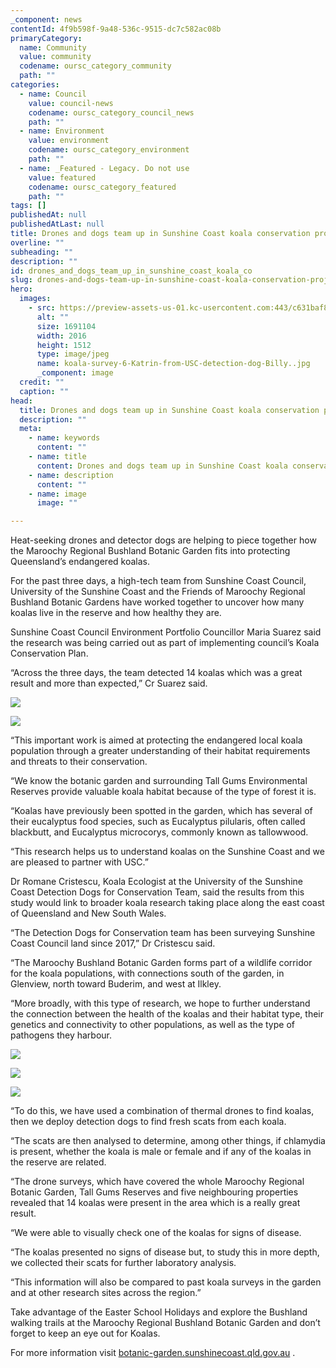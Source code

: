 ```yaml
---
_component: news
contentId: 4f9b598f-9a48-536c-9515-dc7c582ac08b
primaryCategory:
  name: Community
  value: community
  codename: oursc_category_community
  path: ""
categories:
  - name: Council
    value: council-news
    codename: oursc_category_council_news
    path: ""
  - name: Environment
    value: environment
    codename: oursc_category_environment
    path: ""
  - name: _Featured - Legacy. Do not use
    value: featured
    codename: oursc_category_featured
    path: ""
tags: []
publishedAt: null
publishedAtLast: null
title: Drones and dogs team up in Sunshine Coast koala conservation project
overline: ""
subheading: ""
description: ""
id: drones_and_dogs_team_up_in_sunshine_coast_koala_co
slug: drones-and-dogs-team-up-in-sunshine-coast-koala-conservation-project
hero:
  images:
    - src: https://preview-assets-us-01.kc-usercontent.com:443/c631baf8-1b46-001f-580c-d0001b68b4a8/8e8803aa-bc45-4ca4-a094-39ed0d928158/koala-survey-6-Katrin-from-USC-detection-dog-Billy..jpg
      alt: ""
      size: 1691104
      width: 2016
      height: 1512
      type: image/jpeg
      name: koala-survey-6-Katrin-from-USC-detection-dog-Billy..jpg
      _component: image
  credit: ""
  caption: ""
head:
  title: Drones and dogs team up in Sunshine Coast koala conservation project
  description: ""
  meta:
    - name: keywords
      content: ""
    - name: title
      content: Drones and dogs team up in Sunshine Coast koala conservation project
    - name: description
      content: ""
    - name: image
      image: ""

---
```

Heat-seeking drones and detector dogs are helping to piece together how the Maroochy Regional Bushland Botanic Garden fits into protecting Queensland’s endangered koalas.

For the past three days, a high-tech team from Sunshine Coast Council, University of the Sunshine Coast and the Friends of Maroochy Regional Bushland Botanic Gardens have worked together to uncover how many koalas live in the reserve and how healthy they are.

Sunshine Coast Council Environment Portfolio Councillor Maria Suarez said the research was being carried out as part of implementing council’s Koala Conservation Plan.

“Across the three days, the team detected 14 koalas which was a great result and more than expected,” Cr Suarez said.

![](https://preview-assets-us-01.kc-usercontent.com:443/c631baf8-1b46-001f-580c-d0001b68b4a8/3a15e1cc-2dff-4f37-899c-181d044e06c2/koala-survey-11-Romane-Cristescu-from-USC-set-up-of-thermal-drone-for-surveying-koalas-1024x768.jpg)

![](https://preview-assets-us-01.kc-usercontent.com:443/c631baf8-1b46-001f-580c-d0001b68b4a8/f9c1a188-c29e-4921-b010-170bb3fae9b5/koala-survey-7-768x1024.jpg)

“This important work is aimed at protecting the endangered local koala population through a greater understanding of their habitat requirements and threats to their conservation.

“We know the botanic garden and surrounding Tall Gums Environmental Reserves provide valuable koala habitat because of the type of forest it is.

“Koalas have previously been spotted in the garden, which has several of their eucalyptus food species, such as Eucalyptus pilularis, often called blackbutt, and Eucalyptus microcorys, commonly known as tallowwood. 

“This research helps us to understand koalas on the Sunshine Coast and we are pleased to partner with USC.”

Dr Romane Cristescu, Koala Ecologist at the University of the Sunshine Coast Detection Dogs for Conservation Team, said the results from this study would link to broader koala research taking place along the east coast of Queensland and New South Wales. 

“The Detection Dogs for Conservation team has been surveying Sunshine Coast Council land since 2017,” Dr Cristescu said. 

“The Maroochy Bushland Botanic Garden forms part of a wildlife corridor for the koala populations, with connections south of the garden, in Glenview, north toward Buderim, and west at Ilkley.

“More broadly, with this type of research, we hope to further understand the connection between the health of the koalas and their habitat type, their genetics and connectivity to other populations, as well as the type of pathogens they harbour.

![](https://preview-assets-us-01.kc-usercontent.com:443/c631baf8-1b46-001f-580c-d0001b68b4a8/4b6654c2-9f67-4d32-9ccd-0828e6a3893c/koala-survey-2-768x1024.jpg)

![](https://preview-assets-us-01.kc-usercontent.com:443/c631baf8-1b46-001f-580c-d0001b68b4a8/50d567fd-1020-4b3c-b6e7-d94e24c73305/koala-survey-4-1-768x1024.jpg)

![](https://preview-assets-us-01.kc-usercontent.com:443/c631baf8-1b46-001f-580c-d0001b68b4a8/2a89da58-d778-444d-a933-55cd2d71b19d/koala-survey-9-1-1024x768.jpg)

“To do this, we have used a combination of thermal drones to find koalas, then we deploy detection dogs to find fresh scats from each koala.

“The scats are then analysed to determine, among other things, if chlamydia is present, whether the koala is male or female and if any of the koalas in the reserve are related. 

“The drone surveys, which have covered the whole Maroochy Regional Botanic Garden, Tall Gums Reserves and five neighbouring properties revealed that 14 koalas were present in the area which is a really great result.

“We were able to visually check one of the koalas for signs of disease.

“The koalas presented no signs of disease but, to study this in more depth, we collected their scats for further laboratory analysis.

“This information will also be compared to past koala surveys in the garden and at other research sites across the region.”

Take advantage of the Easter School Holidays and explore the Bushland walking trails at the Maroochy Regional Bushland Botanic Garden and don’t forget to keep an eye out for Koalas.

For more information visit [botanic-garden.sunshinecoast.qld.gov.au](https://botanic-garden.sunshinecoast.qld.gov.au/)
.
